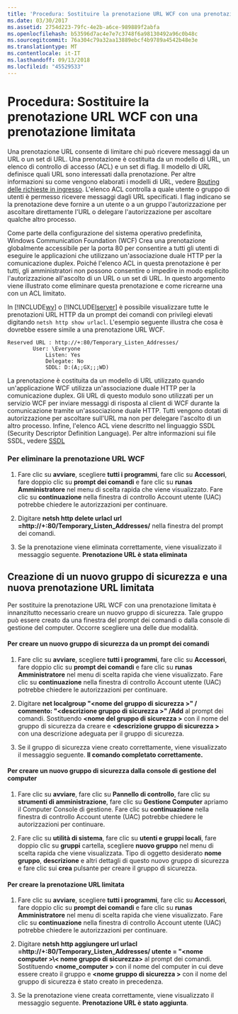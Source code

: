 ```yaml
---
title: 'Procedura: Sostituire la prenotazione URL WCF con una prenotazione limitata'
ms.date: 03/30/2017
ms.assetid: 2754d223-79fc-4e2b-a6ce-989889f2abfa
ms.openlocfilehash: b53596d7ac4e7e7c3748f6a98130492a96c0b48c
ms.sourcegitcommit: 76a304c79a32aa13889ebcf4b9789a4542b48e3e
ms.translationtype: MT
ms.contentlocale: it-IT
ms.lasthandoff: 09/13/2018
ms.locfileid: "45529533"
---
```

# <a name="how-to-replace-the-wcf-url-reservation-with-a-restricted-reservation"></a>Procedura: Sostituire la prenotazione URL WCF con una prenotazione limitata
Una prenotazione URL consente di limitare chi può ricevere messaggi da un URL o un set di URL. Una prenotazione è costituita da un modello di URL, un elenco di controllo di accesso (ACL) e un set di flag. Il modello di URL definisce quali URL sono interessati dalla prenotazione. Per altre informazioni su come vengono elaborati i modelli di URL, vedere [Routing delle richieste in ingresso](https://go.microsoft.com/fwlink/?LinkId=136764). L'elenco ACL controlla a quale utente o gruppo di utenti è permesso ricevere messaggi dagli URL specificati. I flag indicano se la prenotazione deve fornire a un utente o a un gruppo l'autorizzazione per ascoltare direttamente l'URL o delegare l'autorizzazione per ascoltare qualche altro processo.  
  
 Come parte della configurazione del sistema operativo predefinita, Windows Communication Foundation (WCF) Crea una prenotazione globalmente accessibile per la porta 80 per consentire a tutti gli utenti di eseguire le applicazioni che utilizzano un'associazione duale HTTP per la comunicazione duplex. Poiché l'elenco ACL in questa prenotazione è per tutti, gli amministratori non possono consentire o impedire in modo esplicito l'autorizzazione all'ascolto di un URL o un set di URL. In questo argomento viene illustrato come eliminare questa prenotazione e come ricrearne una con un ACL limitato.  
  
 In [!INCLUDE[wv](../../../../includes/wv-md.md)] o [!INCLUDE[lserver](../../../../includes/lserver-md.md)] è possibile visualizzare tutte le prenotazioni URL HTTP da un prompt dei comandi con privilegi elevati digitando `netsh http show urlacl`.  L'esempio seguente illustra che cosa è dovrebbe essere simile a una prenotazione URL WCF.  
  
```  
Reserved URL : http://+:80/Temporary_Listen_Addresses/  
        User: \Everyone  
            Listen: Yes  
            Delegate: No  
            SDDL: D:(A;;GX;;;WD)  
```  
  
 La prenotazione è costituita da un modello di URL utilizzato quando un'applicazione WCF utilizza un'associazione duale HTTP per la comunicazione duplex. Gli URL di questo modulo sono utilizzati per un servizio WCF per inviare messaggi di risposta al client di WCF durante la comunicazione tramite un'associazione duale HTTP. Tutti vengono dotati di autorizzazione per ascoltare sull'URL ma non per delegare l'ascolto di un altro processo. Infine, l'elenco ACL viene descritto nel linguaggio SSDL (Security Descriptor Definition Language). Per altre informazioni sui file SSDL, vedere [SSDL](https://go.microsoft.com/fwlink/?LinkId=136789)  
  
### <a name="to-delete-the-wcf-url-reservation"></a>Per eliminare la prenotazione URL WCF  
  
1.  Fare clic su **avviare**, scegliere **tutti i programmi**, fare clic su **Accessori**, fare doppio clic su **prompt dei comandi** e fare clic su **runas Amministratore** nel menu di scelta rapida che viene visualizzato. Fare clic su **continuazione** nella finestra di controllo Account utente (UAC) potrebbe chiedere le autorizzazioni per continuare.  
  
2.  Digitare **netsh http delete urlacl url =http://+:80/Temporary_Listen_Addresses/**  nella finestra del prompt dei comandi.  
  
3.  Se la prenotazione viene eliminata correttamente, viene visualizzato il messaggio seguente. **Prenotazione URL è stata eliminata**  
  
## <a name="creating-a-new-security-group-and-new-restricted-url-reservation"></a>Creazione di un nuovo gruppo di sicurezza e una nuova prenotazione URL limitata  
 Per sostituire la prenotazione URL WCF con una prenotazione limitata è innanzitutto necessario creare un nuovo gruppo di sicurezza. Tale gruppo può essere creato da una finestra del prompt dei comandi o dalla console di gestione del computer. Occorre scegliere una delle due modalità.  
  
#### <a name="to-create-a-new-security-group-from-a-command-prompt"></a>Per creare un nuovo gruppo di sicurezza da un prompt dei comandi  
  
1.  Fare clic su **avviare**, scegliere **tutti i programmi**, fare clic su **Accessori**, fare doppio clic su **prompt dei comandi** e fare clic su **runas Amministratore** nel menu di scelta rapida che viene visualizzato. Fare clic su **continuazione** nella finestra di controllo Account utente (UAC) potrebbe chiedere le autorizzazioni per continuare.  
  
2.  Digitare **net localgroup "\<nome del gruppo di sicurezza >" / commento: "\<descrizione gruppo di sicurezza >" /Add** al prompt dei comandi. Sostituendo  **\<nome del gruppo di sicurezza >** con il nome del gruppo di sicurezza da creare e  **\<descrizione gruppo di sicurezza >** con una descrizione adeguata per il gruppo di sicurezza.  
  
3.  Se il gruppo di sicurezza viene creato correttamente, viene visualizzato il messaggio seguente. **Il comando completato correttamente.**  
  
#### <a name="to-create-a-new-security-group-from-the-computer-management-console"></a>Per creare un nuovo gruppo di sicurezza dalla console di gestione del computer  
  
1.  Fare clic su **avviare**, fare clic su **Pannello di controllo**, fare clic su **strumenti di amministrazione**, fare clic su **Gestione Computer** apriamo il Computer Console di gestione. Fare clic su **continuazione** nella finestra di controllo Account utente (UAC) potrebbe chiedere le autorizzazioni per continuare.  
  
2.  Fare clic su **utilità di sistema**, fare clic su **utenti e gruppi locali**, fare doppio clic su **gruppi** cartella, scegliere **nuovo gruppo** nel menu di scelta rapida che viene visualizzata. Tipo di oggetto desiderato **nome gruppo**, **descrizione** e altri dettagli di questo nuovo gruppo di sicurezza e fare clic sui **crea** pulsante per creare il gruppo di sicurezza.  
  
#### <a name="to-create-the-restricted-url-reservation"></a>Per creare la prenotazione URL limitata  
  
1.  Fare clic su **avviare**, scegliere **tutti i programmi**, fare clic su **Accessori**, fare doppio clic su **prompt dei comandi** e fare clic su **runas Amministratore** nel menu di scelta rapida che viene visualizzato. Fare clic su **continuazione** nella finestra di controllo Account utente (UAC) potrebbe chiedere le autorizzazioni per continuare.  
  
2.  Digitare **netsh http aggiungere url urlacl =http://+:80/Temporary_Listen_Addresses/ utente = "\<nome computer >\\< nome gruppo di sicurezza\>**  al prompt dei comandi. Sostituendo  **\<nome_computer >** con il nome del computer in cui deve essere creato il gruppo e  **\<nome gruppo di sicurezza >** con il nome del gruppo di sicurezza è stato creato in precedenza.  
  
3.  Se la prenotazione viene creata correttamente, viene visualizzato il messaggio seguente. **Prenotazione URL è stato aggiunta**.
